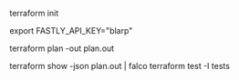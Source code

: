 terraform init

export FASTLY_API_KEY="blarp"

terraform plan -out plan.out

terraform show -json plan.out | falco terraform test -I tests
